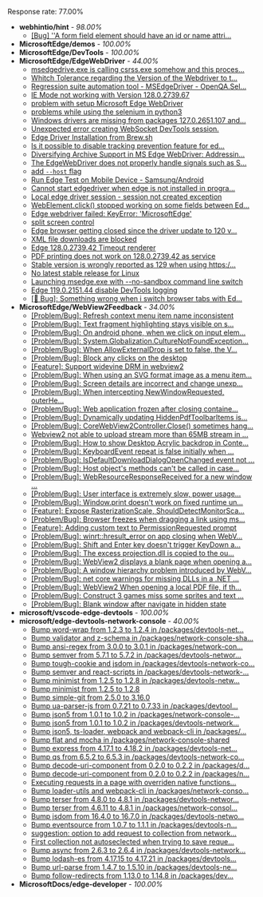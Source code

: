 Response rate: 77.00%

* **webhintio/hint** - _98.00%_
  * [[Bug] ''A form field element should have an id or name attri...](https://github.com/webhintio/hint/issues/5741)
* **MicrosoftEdge/demos** - _100.00%_
* **MicrosoftEdge/DevTools** - _100.00%_
* **MicrosoftEdge/EdgeWebDriver** - _44.00%_
  * [msedgedrive.exe is calling csrss.exe somehow and this proces...](https://github.com/MicrosoftEdge/EdgeWebDriver/issues/172)
  * [Whitch Tolerance regarding the Version of the Webdriver to t...](https://github.com/MicrosoftEdge/EdgeWebDriver/issues/171)
  * [Regression suite automation tool - MSEdgeDriver - OpenQA.Sel...](https://github.com/MicrosoftEdge/EdgeWebDriver/issues/170)
  * [IE Mode not working with Version 128.0.2739.67](https://github.com/MicrosoftEdge/EdgeWebDriver/issues/169)
  * [problem with setup Microsoft Edge WebDriver ](https://github.com/MicrosoftEdge/EdgeWebDriver/issues/168)
  * [problems while using the selenium in python3](https://github.com/MicrosoftEdge/EdgeWebDriver/issues/167)
  * [Windows drivers are missing from packages 127.0.2651.107 and...](https://github.com/MicrosoftEdge/EdgeWebDriver/issues/166)
  * [Unexpected error creating WebSocket DevTools session.](https://github.com/MicrosoftEdge/EdgeWebDriver/issues/163)
  * [Edge Driver Installation from Brew.sh](https://github.com/MicrosoftEdge/EdgeWebDriver/issues/157)
  * [Is it possible to disable tracking prevention feature for ed...](https://github.com/MicrosoftEdge/EdgeWebDriver/issues/154)
  * [Diversifying Archive Support in MS Edge WebDriver: Addressin...](https://github.com/MicrosoftEdge/EdgeWebDriver/issues/153)
  * [The EdgeWebDriver does not properly handle signals such as S...](https://github.com/MicrosoftEdge/EdgeWebDriver/issues/152)
  * [add `--host` flag](https://github.com/MicrosoftEdge/EdgeWebDriver/issues/150)
  * [Run Edge Test on Mobile Device - Samsung/Android](https://github.com/MicrosoftEdge/EdgeWebDriver/issues/148)
  * [Cannot start edgedriver when edge is not installed in progra...](https://github.com/MicrosoftEdge/EdgeWebDriver/issues/144)
  * [Local edge driver session - session not created exception](https://github.com/MicrosoftEdge/EdgeWebDriver/issues/140)
  * [WebElement.click() stopped working on some fields between Ed...](https://github.com/MicrosoftEdge/EdgeWebDriver/issues/139)
  * [Edge webdriver failed: KeyError: 'MicrosoftEdge'](https://github.com/MicrosoftEdge/EdgeWebDriver/issues/138)
  * [split screen control](https://github.com/MicrosoftEdge/EdgeWebDriver/issues/137)
  * [Edge browser getting closed since the driver update to 120 v...](https://github.com/MicrosoftEdge/EdgeWebDriver/issues/135)
  * [XML file downloads are blocked](https://github.com/MicrosoftEdge/EdgeWebDriver/issues/133)
  * [Edge 128.0.2739.42 Timeout renderer](https://github.com/MicrosoftEdge/EdgeWebDriver/issues/165)
  * [PDF printing does not work on 128.0.2739.42 as service](https://github.com/MicrosoftEdge/EdgeWebDriver/issues/162)
  * [Stable version is wrongly reported as 129 when using https:/...](https://github.com/MicrosoftEdge/EdgeWebDriver/issues/161)
  * [No latest stable release for Linux](https://github.com/MicrosoftEdge/EdgeWebDriver/issues/156)
  * [Launching msedge.exe with --no-sandbox command line switch](https://github.com/MicrosoftEdge/EdgeWebDriver/issues/141)
  * [Edge 119.0.2151.44 disable DevTools logging](https://github.com/MicrosoftEdge/EdgeWebDriver/issues/124)
  * [[🐛 Bug]: Something wrong when i switch browser tabs with Ed...](https://github.com/MicrosoftEdge/EdgeWebDriver/issues/123)
* **MicrosoftEdge/WebView2Feedback** - _34.00%_
  * [[Problem/Bug]: Refresh context menu item name inconsistent](https://github.com/MicrosoftEdge/WebView2Feedback/issues/4836)
  * [[Problem/Bug]: Text fragment highlighting stays visible on s...](https://github.com/MicrosoftEdge/WebView2Feedback/issues/4835)
  * [[Problem/Bug]: On android phone, when we click on input elem...](https://github.com/MicrosoftEdge/WebView2Feedback/issues/4833)
  * [[Problem/Bug]: System.Globalization.CultureNotFoundException...](https://github.com/MicrosoftEdge/WebView2Feedback/issues/4831)
  * [[Problem/Bug]: When AllowExternalDrop is set to false, the V...](https://github.com/MicrosoftEdge/WebView2Feedback/issues/4830)
  * [[Problem/Bug]: Block any clicks on the desktop](https://github.com/MicrosoftEdge/WebView2Feedback/issues/4829)
  * [[Feature]: Support widevine DRM in webview2](https://github.com/MicrosoftEdge/WebView2Feedback/issues/4828)
  * [[Problem/Bug]: When using an SVG format image as a menu item...](https://github.com/MicrosoftEdge/WebView2Feedback/issues/4827)
  * [[Problem/Bug]: Screen details are incorrect and change unexp...](https://github.com/MicrosoftEdge/WebView2Feedback/issues/4826)
  * [[Problem/Bug]: When intercepting NewWindowRequested, outerHe...](https://github.com/MicrosoftEdge/WebView2Feedback/issues/4821)
  * [[Problem/Bug]: Web application frozen after closing containe...](https://github.com/MicrosoftEdge/WebView2Feedback/issues/4820)
  * [[Problem/Bug]: Dynamically updating HiddenPdfToolbarItems is...](https://github.com/MicrosoftEdge/WebView2Feedback/issues/4818)
  * [[Problem/Bug]: CoreWebView2Controller.Close() sometimes hang...](https://github.com/MicrosoftEdge/WebView2Feedback/issues/4817)
  * [Webview2 not able to upload stream more than 65MB stream in ...](https://github.com/MicrosoftEdge/WebView2Feedback/issues/4816)
  * [[Problem/Bug]: How to show Desktop Acrylic backdrop in Conte...](https://github.com/MicrosoftEdge/WebView2Feedback/issues/4813)
  * [[Problem/Bug]: KeyboardEvent repeat is false initially when ...](https://github.com/MicrosoftEdge/WebView2Feedback/issues/4810)
  * [[Problem/Bug]: IsDefaultDownloadDialogOpenChanged event not ...](https://github.com/MicrosoftEdge/WebView2Feedback/issues/4807)
  * [[Problem/Bug]: Host object's methods can't be called in case...](https://github.com/MicrosoftEdge/WebView2Feedback/issues/4803)
  * [[Problem/Bug]: WebResourceResponseReceived for a new window ...](https://github.com/MicrosoftEdge/WebView2Feedback/issues/4799)
  * [[Problem/Bug]: User interface is extremely slow, power usage...](https://github.com/MicrosoftEdge/WebView2Feedback/issues/4792)
  * [[Problem/Bug]: Window.print doesn't work on fixed runtime un...](https://github.com/MicrosoftEdge/WebView2Feedback/issues/4790)
  * [[Feature]: Expose RasterizationScale, ShouldDetectMonitorSca...](https://github.com/MicrosoftEdge/WebView2Feedback/issues/4775)
  * [[Problem/Bug]: Browser freezes when dragging a link using ms...](https://github.com/MicrosoftEdge/WebView2Feedback/issues/4772)
  * [[Feature]: Adding custom text to PermissionRequested prompt](https://github.com/MicrosoftEdge/WebView2Feedback/issues/4770)
  * [[Problem/Bug]: winrt::hresult_error on app closing when WebV...](https://github.com/MicrosoftEdge/WebView2Feedback/issues/4814)
  * [[Problem/Bug]: Shift and Enter key doesn't trigger KeyDown a...](https://github.com/MicrosoftEdge/WebView2Feedback/issues/4802)
  * [[Problem/Bug]: The excess projection.dll is copied to the ou...](https://github.com/MicrosoftEdge/WebView2Feedback/issues/4795)
  * [[Problem/Bug]: WebView2 displays a blank page when opening a...](https://github.com/MicrosoftEdge/WebView2Feedback/issues/4788)
  * [[Problem/Bug]: A window hierarchy problem introduced by WebV...](https://github.com/MicrosoftEdge/WebView2Feedback/issues/4787)
  * [[Problem/Bug]: net core warnings for missing DLLs in a .NET ...](https://github.com/MicrosoftEdge/WebView2Feedback/issues/4778)
  * [[Problem/Bug]: WebView2 When opening a local PDF file, if th...](https://github.com/MicrosoftEdge/WebView2Feedback/issues/4777)
  * [[Problem/Bug]: Construct 3 games miss some sprites and text ...](https://github.com/MicrosoftEdge/WebView2Feedback/issues/4767)
  * [[Problem/Bug]: Blank window after navigate in hidden state](https://github.com/MicrosoftEdge/WebView2Feedback/issues/4763)
* **microsoft/vscode-edge-devtools** - _100.00%_
* **microsoft/edge-devtools-network-console** - _40.00%_
  * [Bump word-wrap from 1.2.3 to 1.2.4 in /packages/devtools-net...](https://github.com/microsoft/edge-devtools-network-console/pull/123)
  * [Bump validator and z-schema in /packages/network-console-sha...](https://github.com/microsoft/edge-devtools-network-console/pull/122)
  * [Bump ansi-regex from 3.0.0 to 3.0.1 in /packages/network-con...](https://github.com/microsoft/edge-devtools-network-console/pull/121)
  * [Bump semver from 5.7.1 to 5.7.2 in /packages/devtools-networ...](https://github.com/microsoft/edge-devtools-network-console/pull/120)
  * [Bump tough-cookie and jsdom in /packages/devtools-network-co...](https://github.com/microsoft/edge-devtools-network-console/pull/119)
  * [Bump semver and react-scripts in /packages/devtools-network-...](https://github.com/microsoft/edge-devtools-network-console/pull/117)
  * [Bump minimist from 1.2.5 to 1.2.8 in /packages/devtools-netw...](https://github.com/microsoft/edge-devtools-network-console/pull/112)
  * [Bump minimist from 1.2.5 to 1.2.8](https://github.com/microsoft/edge-devtools-network-console/pull/111)
  * [Bump simple-git from 2.5.0 to 3.16.0](https://github.com/microsoft/edge-devtools-network-console/pull/110)
  * [Bump ua-parser-js from 0.7.21 to 0.7.33 in /packages/devtool...](https://github.com/microsoft/edge-devtools-network-console/pull/109)
  * [Bump json5 from 1.0.1 to 1.0.2 in /packages/network-console-...](https://github.com/microsoft/edge-devtools-network-console/pull/108)
  * [Bump json5 from 1.0.1 to 1.0.2 in /packages/devtools-network...](https://github.com/microsoft/edge-devtools-network-console/pull/107)
  * [Bump json5, ts-loader, webpack and webpack-cli in /packages/...](https://github.com/microsoft/edge-devtools-network-console/pull/106)
  * [Bump flat and mocha in /packages/network-console-shared](https://github.com/microsoft/edge-devtools-network-console/pull/105)
  * [Bump express from 4.17.1 to 4.18.2 in /packages/devtools-net...](https://github.com/microsoft/edge-devtools-network-console/pull/104)
  * [Bump qs from 6.5.2 to 6.5.3 in /packages/devtools-network-co...](https://github.com/microsoft/edge-devtools-network-console/pull/103)
  * [Bump decode-uri-component from 0.2.0 to 0.2.2 in /packages/d...](https://github.com/microsoft/edge-devtools-network-console/pull/101)
  * [Bump decode-uri-component from 0.2.0 to 0.2.2 in /packages/n...](https://github.com/microsoft/edge-devtools-network-console/pull/100)
  * [Executing requests in a page with overriden native functions...](https://github.com/microsoft/edge-devtools-network-console/issues/99)
  * [Bump loader-utils and webpack-cli in /packages/network-conso...](https://github.com/microsoft/edge-devtools-network-console/pull/98)
  * [Bump terser from 4.8.0 to 4.8.1 in /packages/devtools-networ...](https://github.com/microsoft/edge-devtools-network-console/pull/97)
  * [Bump terser from 4.6.11 to 4.8.1 in /packages/network-consol...](https://github.com/microsoft/edge-devtools-network-console/pull/96)
  * [Bump jsdom from 16.4.0 to 16.7.0 in /packages/devtools-netwo...](https://github.com/microsoft/edge-devtools-network-console/pull/94)
  * [Bump eventsource from 1.0.7 to 1.1.1 in /packages/devtools-n...](https://github.com/microsoft/edge-devtools-network-console/pull/93)
  * [suggestion: option to add request to collection from network...](https://github.com/microsoft/edge-devtools-network-console/issues/92)
  * [First collection not autoseclected when trying to save reque...](https://github.com/microsoft/edge-devtools-network-console/issues/91)
  * [Bump async from 2.6.3 to 2.6.4 in /packages/devtools-network...](https://github.com/microsoft/edge-devtools-network-console/pull/90)
  * [Bump lodash-es from 4.17.15 to 4.17.21 in /packages/devtools...](https://github.com/microsoft/edge-devtools-network-console/pull/84)
  * [Bump url-parse from 1.4.7 to 1.5.10 in /packages/devtools-ne...](https://github.com/microsoft/edge-devtools-network-console/pull/83)
  * [Bump follow-redirects from 1.13.0 to 1.14.8 in /packages/dev...](https://github.com/microsoft/edge-devtools-network-console/pull/81)
* **MicrosoftDocs/edge-developer** - _100.00%_